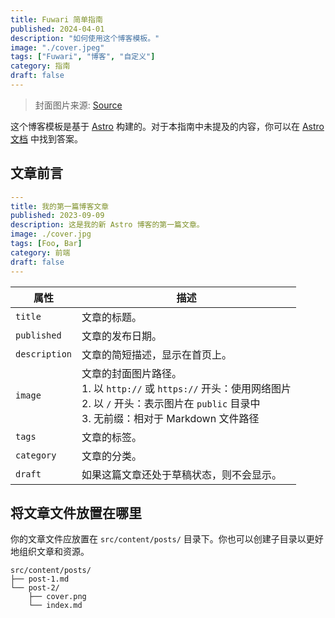```yaml
---
title: Fuwari 简单指南
published: 2024-04-01
description: "如何使用这个博客模板。"
image: "./cover.jpeg"
tags: ["Fuwari", "博客", "自定义"]
category: 指南
draft: false
---
```


> 封面图片来源: [Source](https://image.civitai.com/xG1nkqKTMzGDvpLrqFT7WA/208fc754-890d-4adb-9753-2c963332675d/width=2048/01651-1456859105-(colour_1.5),girl,_Blue,yellow,green,cyan,purple,red,pink,_best,8k,UHD,masterpiece,male%20focus,%201boy,gloves,%20ponytail,%20long%20hair,.jpeg)

这个博客模板是基于 [Astro](https://astro.build/) 构建的。对于本指南中未提及的内容，你可以在 [Astro 文档](https://docs.astro.build/) 中找到答案。

## 文章前言

```yaml
---
title: 我的第一篇博客文章
published: 2023-09-09
description: 这是我的新 Astro 博客的第一篇文章。
image: ./cover.jpg
tags: [Foo, Bar]
category: 前端
draft: false
---
```

| 属性         | 描述                                                                                                                                                                                                        |
|--------------|-------------------------------------------------------------------------------------------------------------------------------------------------------------------------------------------------------------|
| `title`      | 文章的标题。                                                                                                                                                                                               |
| `published`  | 文章的发布日期。                                                                                                                                                                                           |
| `description`| 文章的简短描述，显示在首页上。                                                                                                                                                                               |
| `image`      | 文章的封面图片路径。<br/>1. 以 `http://` 或 `https://` 开头：使用网络图片<br/>2. 以 `/` 开头：表示图片在 `public` 目录中<br/>3. 无前缀：相对于 Markdown 文件路径 |
| `tags`       | 文章的标签。                                                                                                                                                                                               |
| `category`   | 文章的分类。                                                                                                                                                                                               |
| `draft`      | 如果这篇文章还处于草稿状态，则不会显示。                                                                                                                                                                    |

## 将文章文件放置在哪里

你的文章文件应放置在 `src/content/posts/` 目录下。你也可以创建子目录以更好地组织文章和资源。

```
src/content/posts/
├── post-1.md
└── post-2/
    ├── cover.png
    └── index.md
```

